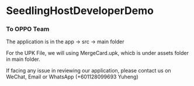 # SeedlingHostDeveloperDemo
<h3>To OPPO Team</h3>
<p>The application is in the app -> src -> main folder </p>
<p>For the UPK File, we will using MergeCard.upk, whicb is under assets folder in main folder.</p>
<p>If facing any issue in reviewing our application, please contact us on WeChat, Email or WhatsApp (+601128099693 Yuheng)</p>
